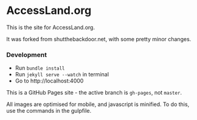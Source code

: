 AccessLand.org
==========================

This is the site for AccessLand.org.

It was forked from shutthebackdoor.net, with some pretty minor changes.

### Development
- Run `bundle install`
- Run `jekyll serve --watch` in terminal
- Go to http://localhost:4000

This is a GitHub Pages site - the active branch is `gh-pages`, not `master`.

All images are optimised for mobile, and javascript is minified. To do this, use the commands in the gulpfile.
